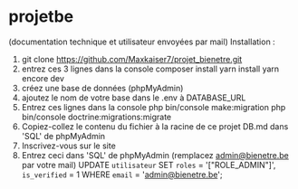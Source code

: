 # projetbe
(documentation technique et utilisateur envoyées par mail)
Installation :
1. git clone https://github.com/Maxkaiser7/projet_bienetre.git
2. entrez ces 3 lignes dans la console 
composer install
yarn install
yarn encore dev
3. créez une base de données (phpMyAdmin)
4. ajoutez le nom de votre base dans le .env à DATABASE_URL
5. Entrez ces lignes dans la console 
php bin/console make:migration 
php bin/console doctrine:migrations:migrate
6. Copiez-collez le contenu du fichier à la racine de ce projet DB.md dans 'SQL' de phpMyAdmin
7. Inscrivez-vous sur le site
8. Entrez ceci dans 'SQL' de phpMyAdmin (remplacez admin@bienetre.be par votre mail)
UPDATE `utilisateur`
   SET `roles` = '[\"ROLE_ADMIN\"]', `is_verified` = 1
   WHERE `email` = 'admin@bienetre.be';
